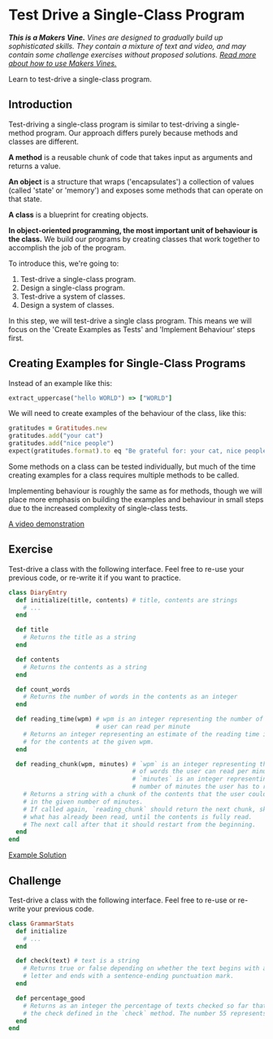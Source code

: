 # Test Drive a Single-Class Program

_**This is a Makers Vine.** Vines are designed to gradually build up sophisticated skills. They contain a mixture of text and video, and may contain some challenge exercises without proposed solutions. [Read more about how to use Makers
Vines.](https://github.com/makersacademy/course/blob/main/labels/vines.md)_

Learn to test-drive a single-class program.

## Introduction

Test-driving a single-class program is similar to test-driving a single-method
program. Our approach differs purely because methods and classes are different.

**A method** is a reusable chunk of code that takes input as arguments and
returns a value.

**An object** is a structure that wraps ('encapsulates') a collection of values
(called 'state' or 'memory') and exposes some methods that can operate on that
state.

**A class** is a blueprint for creating objects.

**In object-oriented programming, the most important unit of behaviour is the
class.** We build our programs by creating classes that work together to
accomplish the job of the program.

To introduce this, we're going to:

1. Test-drive a single-class program.
2. Design a single-class program.
3. Test-drive a system of classes.
4. Design a system of classes.

In this step, we will test-drive a single class program. This means we will
focus on the 'Create Examples as Tests' and 'Implement Behaviour' steps first.

## Creating Examples for Single-Class Programs

Instead of an example like this:

```ruby
extract_uppercase("hello WORLD") => ["WORLD"]
```

We will need to create examples of the behaviour of the class, like this:

```ruby
gratitudes = Gratitudes.new
gratitudes.add("your cat")
gratitudes.add("nice people")
expect(gratitudes.format).to eq "Be grateful for: your cat, nice people"
```

Some methods on a class can be tested individually, but much of the time
creating examples for a class requires multiple methods to be called.

Implementing behaviour is roughly the same as for methods, though we will place
more emphasis on building the examples and behaviour in small steps due to the
increased complexity of single-class tests.

[A video demonstration](https://www.youtube.com/watch?v=sRAtinfld-w&t=0s)

## Exercise

Test-drive a class with the following interface. Feel free to re-use your
previous code, or re-write it if you want to practice.

```ruby
class DiaryEntry
  def initialize(title, contents) # title, contents are strings
    # ...
  end

  def title
    # Returns the title as a string
  end

  def contents
    # Returns the contents as a string
  end

  def count_words
    # Returns the number of words in the contents as an integer
  end

  def reading_time(wpm) # wpm is an integer representing the number of words the
                        # user can read per minute
    # Returns an integer representing an estimate of the reading time in minutes
    # for the contents at the given wpm.
  end

  def reading_chunk(wpm, minutes) # `wpm` is an integer representing the number
                                  # of words the user can read per minute
                                  # `minutes` is an integer representing the
                                  # number of minutes the user has to read
    # Returns a string with a chunk of the contents that the user could read
    # in the given number of minutes.
    # If called again, `reading_chunk` should return the next chunk, skipping
    # what has already been read, until the contents is fully read.
    # The next call after that it should restart from the beginning.
  end
end
```

[Example Solution](https://www.youtube.com/watch?v=sRAtinfld-w&t=820s)

## Challenge

Test-drive a class with the following interface. Feel free to re-use or re-write
your previous code.

```ruby
class GrammarStats
  def initialize
    # ...
  end

  def check(text) # text is a string
    # Returns true or false depending on whether the text begins with a capital
    # letter and ends with a sentence-ending punctuation mark.
  end

  def percentage_good
    # Returns as an integer the percentage of texts checked so far that passed
    # the check defined in the `check` method. The number 55 represents 55%.
  end
end
```


